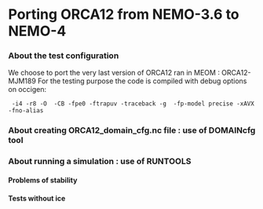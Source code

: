 # Porting ORCA12 from NEMO-3.6 to NEMO-4
### About the test configuration
We choose to port the very last version of ORCA12 ran in MEOM : ORCA12-MJM189
 For the testing purpose the code is compiled with debug options on occigen:

     -i4 -r8 -O  -CB -fpe0 -ftrapuv -traceback -g  -fp-model precise -xAVX -fno-alias

### About creating ORCA12_domain_cfg.nc file : use of DOMAINcfg tool
### About running a simulation : use of RUNTOOLS
#### Problems of stability
#### Tests without ice
